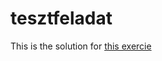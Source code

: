 # tesztfeladat
This is the solution for [this exercie](https://loma.info.hu/index.php/programozas/programozas-feladatok/43-tesztverseny)
